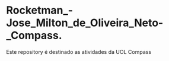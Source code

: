 # Rocketman_-Jose_Milton_de_Oliveira_Neto-_Compass.
Este repository é destinado as atividades da UOL Compass
